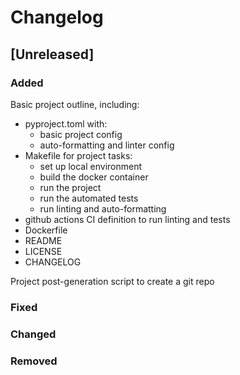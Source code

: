 # Changelog


## [Unreleased]

### Added
Basic project outline, including:
 - pyproject.toml with:
   + basic project config
   + auto-formatting and linter config
 - Makefile for project tasks:
   + set up local environment
   + build the docker container
   + run the project
   + run the automated tests
   + run linting and auto-formatting
 - github actions CI definition to run linting and tests
 - Dockerfile
 - README
 - LICENSE
 - CHANGELOG

Project post-generation script to create a git repo

### Fixed

### Changed

### Removed

